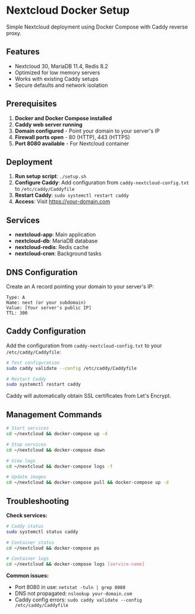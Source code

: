# Nextcloud Docker Setup

Simple Nextcloud deployment using Docker Compose with Caddy reverse proxy.

## Features

- Nextcloud 30, MariaDB 11.4, Redis 8.2
- Optimized for low memory servers
- Works with existing Caddy setups
- Secure defaults and network isolation

## Prerequisites

1. **Docker and Docker Compose installed**
2. **Caddy web server running**
3. **Domain configured** - Point your domain to your server's IP
4. **Firewall ports open** - 80 (HTTP), 443 (HTTPS)
5. **Port 8080 available** - For Nextcloud container

## Deployment

1. **Run setup script**: `./setup.sh`
2. **Configure Caddy**: Add configuration from `caddy-nextcloud-config.txt` to `/etc/caddy/Caddyfile`
3. **Restart Caddy**: `sudo systemctl restart caddy`
4. **Access**: Visit https://your-domain.com

## Services

- **nextcloud-app**: Main application
- **nextcloud-db**: MariaDB database  
- **nextcloud-redis**: Redis cache
- **nextcloud-cron**: Background tasks

## DNS Configuration

Create an A record pointing your domain to your server's IP:
```
Type: A
Name: next (or your subdomain)
Value: [Your server's public IP]
TTL: 300
```

## Caddy Configuration

Add the configuration from `caddy-nextcloud-config.txt` to your `/etc/caddy/Caddyfile`:

```bash
# Test configuration
sudo caddy validate --config /etc/caddy/Caddyfile

# Restart Caddy
sudo systemctl restart caddy
```

Caddy will automatically obtain SSL certificates from Let's Encrypt.

## Management Commands

```bash
# Start services
cd ~/nextcloud && docker-compose up -d

# Stop services
cd ~/nextcloud && docker-compose down

# View logs
cd ~/nextcloud && docker-compose logs -f

# Update images
cd ~/nextcloud && docker-compose pull && docker-compose up -d
```

## Troubleshooting

**Check services:**
```bash
# Caddy status
sudo systemctl status caddy

# Container status
cd ~/nextcloud && docker-compose ps

# Container logs
cd ~/nextcloud && docker-compose logs [service-name]
```

**Common issues:**
- Port 8080 in use: `netstat -tuln | grep 8080`
- DNS not propagated: `nslookup your-domain.com`
- Caddy config errors: `sudo caddy validate --config /etc/caddy/Caddyfile`
